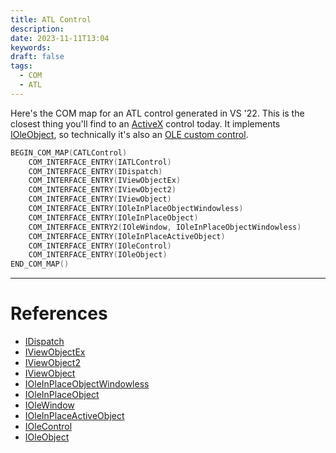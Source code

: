 ```yaml
---
title: ATL Control
description: 
date: 2023-11-11T13:04
keywords: 
draft: false
tags:
  - COM
  - ATL
---
```

Here's the COM map for an ATL control generated in VS '22.  This is the closest thing you'll find to an [ActiveX](/notes/computer/microsoft/com/activex) control today.  It implements [IOleObject](https://learn.microsoft.com/en-us/windows/win32/api/oleidl/nn-oleidl-ioleobject), so technically it's also an [OLE custom control](/notes/computer/microsoft/com/activex/ole-custom-control).

```C++
BEGIN_COM_MAP(CATLControl)
	COM_INTERFACE_ENTRY(IATLControl)
	COM_INTERFACE_ENTRY(IDispatch)
	COM_INTERFACE_ENTRY(IViewObjectEx)
	COM_INTERFACE_ENTRY(IViewObject2)
	COM_INTERFACE_ENTRY(IViewObject)
	COM_INTERFACE_ENTRY(IOleInPlaceObjectWindowless)
	COM_INTERFACE_ENTRY(IOleInPlaceObject)
	COM_INTERFACE_ENTRY2(IOleWindow, IOleInPlaceObjectWindowless)
	COM_INTERFACE_ENTRY(IOleInPlaceActiveObject)
	COM_INTERFACE_ENTRY(IOleControl)
	COM_INTERFACE_ENTRY(IOleObject)
END_COM_MAP()
```

---
# References

- [IDispatch](https://learn.microsoft.com/en-us/windows/win32/api/oaidl/nn-oaidl-idispatch)
- [IViewObjectEx](https://learn.microsoft.com/en-us/windows/win32/api/ocidl/nn-ocidl-iviewobjectex)
- [IViewObject2](https://learn.microsoft.com/en-us/windows/win32/api/oleidl/nn-oleidl-iviewobject2)
- [IViewObject](https://learn.microsoft.com/en-us/windows/win32/api/oleidl/nn-oleidl-iviewobject)
- [IOleInPlaceObjectWindowless](https://learn.microsoft.com/en-us/windows/win32/api/ocidl/nn-ocidl-ioleinplaceobjectwindowless)
- [IOleInPlaceObject](https://learn.microsoft.com/en-us/windows/win32/api/oleidl/nn-oleidl-ioleinplaceobject)
- [IOleWindow](https://learn.microsoft.com/en-us/windows/win32/api/oleidl/nn-oleidl-iolewindow)
- [IOleInPlaceActiveObject](https://learn.microsoft.com/en-us/windows/win32/api/oleidl/nn-oleidl-ioleinplaceactiveobject)
- [IOleControl](https://learn.microsoft.com/en-us/windows/win32/api/ocidl/nn-ocidl-iolecontrol)
- [IOleObject](https://learn.microsoft.com/en-us/windows/win32/api/oleidl/nn-oleidl-ioleobject)
